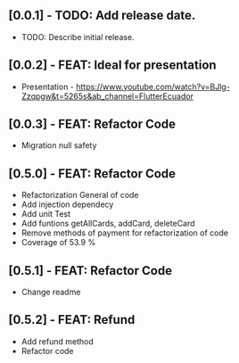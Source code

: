 ## [0.0.1] - TODO: Add release date.

* TODO: Describe initial release.

## [0.0.2] - FEAT: Ideal for presentation
- Presentation - https://www.youtube.com/watch?v=BJlg-Zzqpgw&t=5265s&ab_channel=FlutterEcuador

## [0.0.3] - FEAT: Refactor Code
- Migration null safety

## [0.5.0] - FEAT: Refactor Code 
- Refactorization General of code
- Add injection dependecy
- Add unit Test
- Add funtions getAllCards, addCard, deleteCard
- Remove methods of payment for refactorization of code
- Coverage of 53.9 %

## [0.5.1] - FEAT: Refactor Code 
- Change readme

## [0.5.2] - FEAT: Refund
- Add refund method
- Refactor code